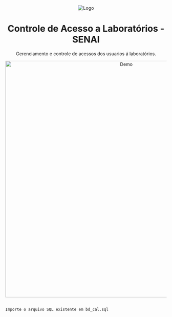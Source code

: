 <div align="center">
  <img alt="Logo" src="https://i.imgur.com/nt6q8tn.png" />
</div>
<h1 align="center">
  Controle de Acesso a Laboratórios - SENAI
</h1>
<p align="center">
  Gerenciamento e controle de acessos dos usuarios á laboratórios.
</p>
<div align="center">
  <img alt="Demo" width="740" src="https://i.imgur.com/tbLx5AB.png" />
</div>

<br>

   ```sh
   Importe o arquivo SQL existente em bd_cal.sql
   ```
